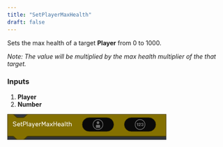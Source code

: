 ```yaml
---
title: "SetPlayerMaxHealth"
draft: false
---
```

Sets the max health of a target **Player** from 0 to 1000.  
  
_Note: The value will be multiplied by the max health multiplier of the that target._
### Inputs
1. **Player**
2. **Number**

![SetPlayerMaxHealth](https://raw.githubusercontent.com/battlefield-portal-community/Image-CDN/main/portal_blocks/SetPlayerMaxHealth.png)